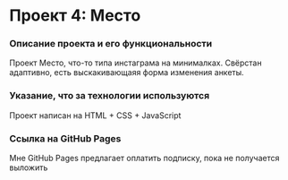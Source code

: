 # Проект 4: Место

### Описание проекта и его функциональности
Проект Место, что-то типа инстаграма на минималках. Свёрстан адаптивно, есть выскакивающаяя форма изменения анкеты.

### Указание, что за технологии используются
Проект написан на HTML + CSS + JavaScript

### Ссылка на GitHub Pages
Мне GitHub Pages предлагает оплатить подписку, пока не получается выложить